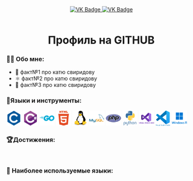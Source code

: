 <div id="badges" align="center">
  <a href="https://vk.com/ktll1nn">
    <img src="https://img.shields.io/badge/VK-blue?style=for-the-badge&logo=VK&logoColor=white" alt="VK Badge"/>
  </a>

  <a href="https://mail.google.com/mail/u/0/#inbox">
    <img src="https://img.shields.io/badge/EMAIL-red?style=for-the-badge&logo=Gmail&logoColor=white" alt="VK Badge"/>
  </a>
</div>

<div id="viewprof" align="center"> 
  <img src="https://komarev.com/ghpvc/?username=ktll1nn&style=flat-square&color=blue" alt=""/>
</div>

<div id="heythere" align="center">
<h1> Профиль на GITHUB </h1>
</div>

### 👩‍💻 Обо мне:

- 🎱 факт№1 про катю свиридову
- ⚛️ факт№2 про катю свиридову
- 🤙 факт№3 про катю свиридову

 ### 🫰Языки и инструменты:
<div>
<img src="https://github.com/devicons/devicon/blob/master/icons/c/c-plain.svg" width="40" height="40"/>
<img src="https://github.com/devicons/devicon/blob/master/icons/csharp/csharp-original.svg" width="40" height="40"/>
<img src="https://github.com/devicons/devicon/blob/master/icons/go/go-original-wordmark.svg" width="40" height="40"/>
<img src="https://github.com/devicons/devicon/blob/master/icons/html5/html5-plain-wordmark.svg" width="40" height="40"/>
<img src="https://github.com/devicons/devicon/blob/master/icons/linux/linux-original.svg" width="40" height="40"/>
<img src="https://github.com/devicons/devicon/blob/master/icons/mysql/mysql-original-wordmark.svg" width="40" height="40"/>
<img src="https://github.com/devicons/devicon/blob/master/icons/php/php-original.svg" width="40" height="40"/>
<img src="https://github.com/devicons/devicon/blob/master/icons/python/python-original-wordmark.svg" width="40" height="40"/>
<img src="https://github.com/devicons/devicon/blob/master/icons/visualstudio/visualstudio-original-wordmark.svg" width="40" height="40"/>
<img src="https://github.com/devicons/devicon/blob/master/icons/vscode/vscode-original-wordmark.svg" width="40" height="40"/>
<img src="https://github.com/devicons/devicon/blob/master/icons/windows11/windows11-original-wordmark.svg" width="40" height="40"/>

### 🏆Достижения:
<div>
  <img src="https://github-profile-trophy.vercel.app/?username=ktll1nn" alt=""/>
</div>

### 🔡 Наиболее используемые языки: 
<div>
  <img src="https://github-readme-stats.vercel.app/api/top-langs/?username=ktll1nn" alt=""/> 
</div>
